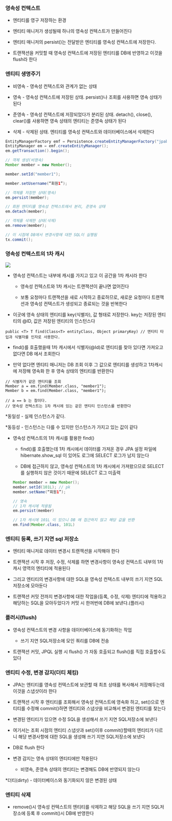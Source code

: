 ### 영속성 컨텍스트

* 엔티티를 영구 저장하는 환경

* 엔티티 매니저가 생성될때 하나의 영속성 컨텍스트가 만들어진다

* 엔티티 매니저의 persist()는 전달받은 엔티티를 영속성 컨텍스트에 저장한다.

* 트랜잭션을 커밋할 때 영속성 컨텍스트에 저장된 엔티티를 DB에 반영하고 이것을 flush라 한다

### 엔티티 생명주기

* 비영속 - 영속성 컨텍스트와 관계가 없는 상태

* 영속 - 영속성 컨텍스트에 저장된 상태. persist()나 조회를 사용하면 영속 상태가 된다

* 준영속 - 영속성 컨텍스트에 저장되었다가 분리된 상태. detach(), close(), clear()를 사용하면 영속 상태의 엔티티는 준영속 상태가 된다

* 삭제 - 삭제된 상태. 엔티티를 영속성 컨텍스트와 데이터베이스에서 삭제한다

```java
EntityManagerFactory emf = Persistence.createEntityManagerFactory("jpabook")
EntityManager em = emf.createEntityManager();
em.getTransaction().begin();

// 객체 생성(비영속)
Member member = new Member();

member.setId("member1");

member.setUsername(“회원1”);

// 객체를 저장한 상태(영속)
em.persist(member);

// 회원 엔티티를 영속성 컨텍스트에서 분리, 준영속 상태
em.detach(member);

// 객체를 삭제한 상태(삭제)
em.remove(member);

// 이 시점에 DB에서 변경사항에 대한 SQL이 실행됨  
tx.commit();
```

### 영속성 컨텍스트의 1차 캐시

<img src="https://github.com/pansakr/TIL/assets/118809108/8f1d3b9d-b073-4899-bc82-dc8bd8a20a63">

* 영속성 컨텍스트는 내부에 캐시를 가지고 있고 이 공간을 1차 캐시라 한다

  - 영속성 컨텍스트와 1차 캐시는 트랜잭션이 끝나면 없어진다
 
  - 보통 요청마다 트랜잭션을 새로 시작하고 종료하므로, 새로운 요청마다 트랜잭션과 영속성 컨텍스트가 생성되고 종료되는 것을 반복한다 

* 이곳에 영속 상태의 엔티티를 key(식별자), 값 형태로 저장한다. key는 저장된 엔티티의 @ID, 값은 저장된 엔티티의 인스턴스다

```
public <T> T find(Class<T> entityClass, Object primaryKey) // 엔티티 타입과 식별자를 인자로 사용한다.
```

* find()를 호출했을때 1차 캐시에서 식별자(@Id)로 엔티티를 찾아 있다면 가져오고 없다면 DB 에서 조회한다

* 만약 없다면 엔티티 매니저는 DB 조회 이후 그 값으로 엔티티를 생성하고 1차캐시에 저장해 영속화 한 후 영속 상태의 엔티티를 반환한다 

```
// 식별자가 같은 엔티티를 조회
Member a = em.find(Member.class, "member1");
Member b = em.find(Member.class, "member1");

// a == b 는 참이다.
// 영속성 컨텍스트는 1차 캐시에 있는 같은 엔티티 인스턴스를 반환한다
```

*동일성 - 실제 인스턴스가 같다.

*동등성 - 인스턴스는 다를 수 있지만 인스턴스가 가지고 있는 값이 같다

* 영속성 컨텍스트의 1차 캐시를 활용한 find()

  - find()를 호출했는데 1차 캐시에서 데이터를 가져온 경우 JPA 설정 파일에 hibernate.show_sql 이 있어도 로그에 SELECT 로그가 남지 않는다
 
  - DB에 접근하지 않고, 영속성 컨텍스트의 1차 캐시에서 가져왔으므로 SELECT를 실행하지 않은 것이기 때문에 SELECT 로그 미출력

  ```java
  Member member = new Member();
  member.setId(101L); // pk
  member.setName(“회원1”);

  // 영속
  // 1차 캐시에 적용됨
  em.persist(member)

  // 1차 캐시에 101L 이 있으니 DB 에 접근하지 않고 해당 값을 반환 
  em.find(Member.class, 101L)
  ```

### 엔티티 등록, 쓰기 지연 sql 저장소

* 엔티티 매니저로 데이터 변경시 트랜잭션을 시작해야 한다

* 트랜잭션 시작 후 저장, 수정, 삭제를 하면 변경사항이 영속성 컨텍스트 내부의 1차캐시 영역의 엔티티에 적용된다

* 그리고 엔티티의 변경사항에 대한 SQL을 영속성 컨텍스트 내부의 쓰기 지연 SQL 저장소에 모아둔다

* 트랜잭션 커밋 전까지 변경사항에 대한 작업을(등록, 수정, 삭제) 엔티티에 적용하고 해당하는 SQL을 모아두었다가 커밋 시 한꺼번에 DB에 보낸다.(플러시)

### 플러시(flush)

* 영속성 컨텍스트의 변경 사항을 데이터베이스에 동기화하는 작업

  - 쓰기 지연 SQL저장소에 모인 쿼리를 DB에 전송

* 트랜잭션 커밋, JPQL 실행 시 flush() 가 자동 호출되고 flush()를 직접 호출할수도 있다 

### 엔티티 수정, 변경 감지(더티 체킹)

* JPA는 엔티티를 영속성 컨텍스트에 보관할 때 최초 상태를 복사해서 저장해두는데 이것을 스냅샷이라 한다

* 트랜잭션 시작 후 엔티티를 조회해서 영속성 컨텍스트에 영속화 하고, set()으로 엔티티를 수정해 commit()하면 엔티티와 스냅샷을 비교해서 변경된 엔티티를 찾는다

* 변경된 엔티티가 있으면 수정 SQL을 생성해서 쓰기 지연 SQL저장소에 보낸다

* 여기서는 조회 시점의 엔티티 스냅샷과 set()이후 commit()할때의 엔티티가 다르니 해당 변경사항에 대한 SQL을 생성해 쓰기 지연 SQL저장소에 보낸다

* DB로 flush 한다

* 변경 감지는 영속 상태의 엔티티에만 적용된다

  - 비영속, 준영속 상태의 엔티티는 변경해도 DB에 반영되지 않는다

*더티(dirty) - 데이터베이스와 동기화되지 않은 변경된 상태

### 엔티티 삭제

* remove()시 영속성 컨텍스트의 엔티티를 삭제하고 해당 SQL을 쓰기 지연 SQL저장소에 등록 후 commit()시 DB에 반영한다
